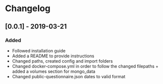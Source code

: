 # Changelog

## [0.0.1] - 2019-03-21

### Added

- Followed installation guide
- Added a README to provide instructions
- Changed paths, created config and import folders
- Changed docker-compose.yml in order to follow the changed filepaths + added a volumes section for mongo_data
- Changed public-questionnaire.json dates to valid format